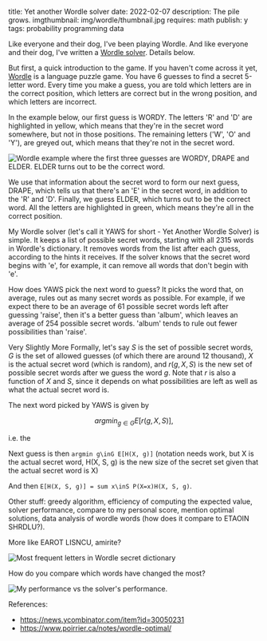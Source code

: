title: Yet another Wordle solver
date: 2022-02-07
description: The pile grows.
imgthumbnail: img/wordle/thumbnail.jpg
requires: math
publish: y
tags: probability programming data

Like everyone and their dog, I've been playing Wordle. And like everyone and their dog, I've written a [Wordle solver](https://github.com/Kevinpgalligan/yet-another-wordle-solver). Details below.

But first, a quick introduction to the game. If you haven't come across it yet, [Wordle](https://www.powerlanguage.co.uk/wordle/) is a language puzzle game. You have 6 guesses to find a secret 5-letter word. Every time you make a guess, you are told which letters are in the correct position, which letters are correct but in the wrong position, and which letters are incorrect.

In the example below, our first guess is WORDY. The letters 'R' and 'D' are highlighted in yellow, which means that they're in the secret word somewhere, but not in those positions. The remaining letters ('W', 'O' and 'Y'), are greyed out, which means that they're not in the secret word.

<img src="{{ url_for('static', filename='img/wordle/example.png') }}"
     alt="Wordle example where the first three guesses are WORDY, DRAPE and ELDER. ELDER turns out to be the correct word."
     class="centered">

We use that information about the secret word to form our next guess, DRAPE, which tells us that there's an 'E' in the secret word, in addition to the 'R' and 'D'. Finally, we guess ELDER, which turns out to be the correct word. All the letters are highlighted in green, which means they're all in the correct position.

My Wordle solver (let's call it YAWS for short - Yet Another Wordle Solver) is simple. It keeps a list of possible secret words, starting with all 2315 words in Wordle's dictionary. It removes words from the list after each guess, according to the hints it receives. If the solver knows that the secret word begins with 'e', for example, it can remove all words that don't begin with 'e'.

How does YAWS pick the next word to guess? It picks the word that, on average, rules out as many secret words as possible. For example, if we expect there to be an average of 61 possible secret words left after guessing 'raise', then it's a better guess than 'album', which leaves an average of 254 possible secret words. 'album' tends to rule out fewer possibilities than 'raise'.

Very Slightly More Formally, let's say $`S`$ is the set of possible secret words, $`G`$ is the set of allowed guesses (of which there are around 12 thousand), $`X`$ is the actual secret word (which is random), and $`r(g, X, S)`$ is the new set of possible secret words after we guess the word $`g`$. Note that $`r`$ is also a function of $`X`$ and $`S`$, since it depends on what possibilities are left as well as what the actual secret word is.

The next word picked by YAWS is given by

```math
argmin_{g \in G} E[r(g, X, S)],
```

i.e. the 

Next guess is then `argmin g\inG E[H(X, g)]` (notation needs work, but X is the actual secret word, H(X, S, g) is the new size of the secret set given that the actual secret word is X)

And then `E[H(X, S, g)] = sum x\inS P(X=x)H(X, S, g)`.

Other stuff: greedy algorithm, efficiency of computing the expected value, solver performance, compare to my personal score, mention optimal solutions, data analysis of wordle words (how does it compare to ETAOIN SHRDLU?).

More like EAROT LISNCU, amirite?

<img src="{{ url_for('static', filename='img/wordle/letterfreq.png') }}"
     alt="Most frequent letters in Wordle secret dictionary"
     class="centered">

How do you compare which words have changed the most?

<img src="{{ url_for('static', filename='img/wordle/me-vs-solver.png') }}"
     alt="My performance vs the solver's performance."
     class="centered">

References:

* <https://news.ycombinator.com/item?id=30050231>
* <https://www.poirrier.ca/notes/wordle-optimal/>
